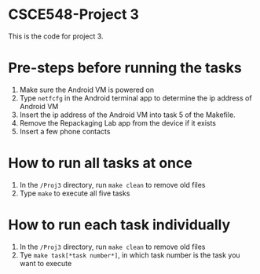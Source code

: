 # CSCE548-Project 3

This is the code for project 3.   

# Pre-steps before running the tasks 
 1. Make sure the Android VM is powered on  
 2. Type `netfcfg` in the Android terminal app to determine the ip address of Android VM
 3. Insert the ip address of the Android VM into task 5 of the Makefile.  
 4. Remove the Repackaging Lab app from the device if it exists
 5. Insert a few phone contacts
 

# How to run all tasks at once
 1. In the `/Proj3` directory, run `make clean` to remove old files
 2. Type `make` to execute all five tasks

# How to run each task individually
 1. In the `/Proj3` directory, run `make clean` to remove old files
 2. Tye `make task[*task number*]`, in which task number is the task you want to execute



